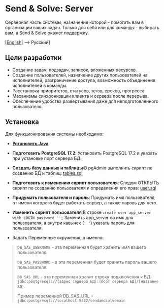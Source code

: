 # Send & Solve: Server

Серверная часть системы, назначение которой - помогать вам в организации ваших задач. Только для себя или для команды - выбирать вам, а Send & Solve окажет поддержку.

[[English](README.md)| --> Русский]

## Цели разработки
- Создание задач, подзадач, записок, вложенных ресурсов.
- Создание пользователей, назначение других пользователей на исполнителей, разграничение доступа, возможность объединения исполнителей в команды.
- Расстановка приоритетов, статусов, тегов, сроков, прогресса.
- Механизмы синхронизации клиента и сервера после перерыва.
- Обеспечение удобства развертывания даже для неподготовленного пользователя.

## Установка

Для функционирования системы необходимо:
- [**Установить Java**](https://www.java.com/en/download/manual.jsp)


- **Подготовить PostgreSQL 17.2**: Установить PostgreSQL 17.2 и указать при установке порт сервера БД.


- **Создать базу данных и таблицы**:В pgAdmin выполнить скрипт по созданию БД и таблиц: [tables.sql](tables-db-sendandsolve.sql)


- **Подготовить к изменению скрипт пользователя**: Следом ОТКРЫТЬ скрипт по созданию пользователя и определения его прав: [user.sql](user-db-sendandsolve.sql)


- **Придумать пользователя и пароль**: Придумать имя пользователя, от имени которого будет работать сервер, а также пароль для него.


- **Изменить скрипт пользователя**:В строке `create user app_server with LOGIN password '';` Заменить app_server на имя для пользователя, а внутри кавычек (`' '`) указать пароль для пользователя.


- Задать Переменные окружения, а именно:
> `DB_SAS_USERNAME` - эта переменная будет хранить имя вашего пользователя.
>
> `DB_SAS_PASSWORD` - а эта переменная будет хранить пароль вашего пользователя.
>
> `DB_SAS_URL` - эта переменная хранит строку подключения к БД: `jdbc:postgresql://[адрес сервера БД]:[порт сервера БД]/[название БД]`.
>
> Пример переменной DB_SAS_URL = `jdbc:postgresql://localhost:5432/sendandsolvemain`